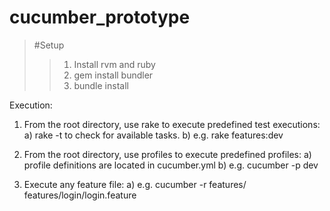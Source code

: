 cucumber_prototype
==================

> #Setup
> > 1) Install rvm and ruby
> > 2) gem install bundler
> > 3) bundle install
>

Execution:

1) From the root directory, use rake to execute predefined test executions: 
    a) rake -t to check for available tasks.
    b) e.g. rake features:dev

2) From the root directory, use profiles to execute predefined profiles:
    a) profile definitions are located in cucumber.yml
    b) e.g. cucumber -p dev

3) Execute any feature file:
    a) e.g. cucumber -r features/ features/login/login.feature 
